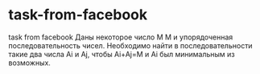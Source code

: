 # task-from-facebook
task from facebook
Даны некоторое число 
M
M и упорядоченная последовательность чисел. Необходимо найти в последовательности такие два числа 
Ai и Aj, чтобы Ai+Aj=M  и Ai был минимальным из возможных.
